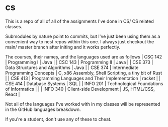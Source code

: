 # cs
This is a repo of all of all of the assignments I've done in CS/ CS related classes.

Submodules by nature point to commits, but I've just been using them as a convenient way to nest repos within
this one. I always just checkout the main/ master branch after initing and it works perfectly.

The courses, their names, and the languages used are as follows
| CSC 142 | Programming I | Java |
| CSC 143 | Programming II | Java |
| CSE 373 | Data Structures and Algorithms | Java |
| CSE 374 | Intermediate Programming Concepts | C, x86 Assembly, Shell Scripting, a tiny bit of Rust |
| CSE 413 | Programming Languages and Their Implementation | racket |
| CSE 414 | Database Systems | SQL |
| INFO 201 | Technological Foundations of Informatics | |
| INFO 340 | Client-side Development | JS, HTML/CSS, React |


Not all of the languages I've worked with in my classes will be represented in the GitHub languages breakdown.

If you're a student, don't use any of these to cheat.
